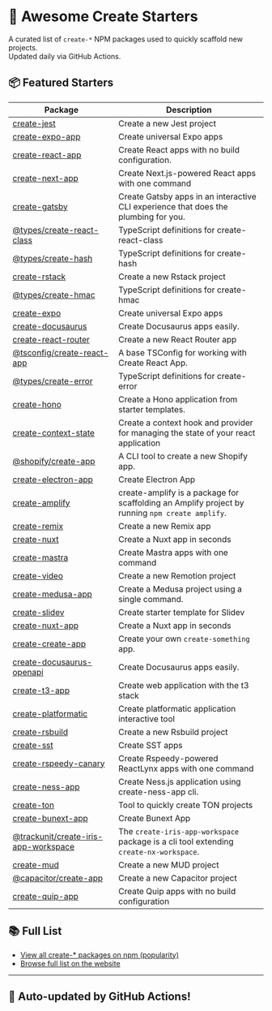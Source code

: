 # 🌱 Awesome Create Starters

A curated list of `create-*` NPM packages used to quickly scaffold new projects.  
Updated daily via GitHub Actions.

## 📦 Featured Starters

| Package | Description |
| ------- | ----------- |
| [create-jest](https://www.npmjs.com/package/create-jest) | Create a new Jest project |
| [create-expo-app](https://www.npmjs.com/package/create-expo-app) | Create universal Expo apps |
| [create-react-app](https://www.npmjs.com/package/create-react-app) | Create React apps with no build configuration. |
| [create-next-app](https://www.npmjs.com/package/create-next-app) | Create Next.js-powered React apps with one command |
| [create-gatsby](https://www.npmjs.com/package/create-gatsby) | Create Gatsby apps in an interactive CLI experience that does the plumbing for you. |
| [@types/create-react-class](https://www.npmjs.com/package/@types/create-react-class) | TypeScript definitions for create-react-class |
| [@types/create-hash](https://www.npmjs.com/package/@types/create-hash) | TypeScript definitions for create-hash |
| [create-rstack](https://www.npmjs.com/package/create-rstack) | Create a new Rstack project |
| [@types/create-hmac](https://www.npmjs.com/package/@types/create-hmac) | TypeScript definitions for create-hmac |
| [create-expo](https://www.npmjs.com/package/create-expo) | Create universal Expo apps |
| [create-docusaurus](https://www.npmjs.com/package/create-docusaurus) | Create Docusaurus apps easily. |
| [create-react-router](https://www.npmjs.com/package/create-react-router) | Create a new React Router app |
| [@tsconfig/create-react-app](https://www.npmjs.com/package/@tsconfig/create-react-app) | A base TSConfig for working with Create React App. |
| [@types/create-error](https://www.npmjs.com/package/@types/create-error) | TypeScript definitions for create-error |
| [create-hono](https://www.npmjs.com/package/create-hono) | Create a Hono application from starter templates. |
| [create-context-state](https://www.npmjs.com/package/create-context-state) | Create a context hook and provider for managing the state of your react application |
| [@shopify/create-app](https://www.npmjs.com/package/@shopify/create-app) | A CLI tool to create a new Shopify app. |
| [create-electron-app](https://www.npmjs.com/package/create-electron-app) | Create Electron App |
| [create-amplify](https://www.npmjs.com/package/create-amplify) | create-amplify is a package for scaffolding an Amplify project by running `npm create amplify`. |
| [create-remix](https://www.npmjs.com/package/create-remix) | Create a new Remix app |
| [create-nuxt](https://www.npmjs.com/package/create-nuxt) | Create a Nuxt app in seconds |
| [create-mastra](https://www.npmjs.com/package/create-mastra) | Create Mastra apps with one command |
| [create-video](https://www.npmjs.com/package/create-video) | Create a new Remotion project |
| [create-medusa-app](https://www.npmjs.com/package/create-medusa-app) | Create a Medusa project using a single command. |
| [create-slidev](https://www.npmjs.com/package/create-slidev) | Create starter template for Slidev |
| [create-nuxt-app](https://www.npmjs.com/package/create-nuxt-app) | Create a Nuxt app in seconds |
| [create-create-app](https://www.npmjs.com/package/create-create-app) | Create your own `create-something` app. |
| [create-docusaurus-openapi](https://www.npmjs.com/package/create-docusaurus-openapi) | Create Docusaurus apps easily. |
| [create-t3-app](https://www.npmjs.com/package/create-t3-app) | Create web application with the t3 stack |
| [create-platformatic](https://www.npmjs.com/package/create-platformatic) | Create platformatic application interactive tool |
| [create-rsbuild](https://www.npmjs.com/package/create-rsbuild) | Create a new Rsbuild project |
| [create-sst](https://www.npmjs.com/package/create-sst) | Create SST apps |
| [create-rspeedy-canary](https://www.npmjs.com/package/create-rspeedy-canary) | Create Rspeedy-powered ReactLynx apps with one command |
| [create-ness-app](https://www.npmjs.com/package/create-ness-app) | Create Ness.js application using create-ness-app cli. |
| [create-ton](https://www.npmjs.com/package/create-ton) | Tool to quickly create TON projects |
| [create-bunext-app](https://www.npmjs.com/package/create-bunext-app) | Create Bunext App |
| [@trackunit/create-iris-app-workspace](https://www.npmjs.com/package/@trackunit/create-iris-app-workspace) | The `create-iris-app-workspace` package is a cli tool extending `create-nx-workspace`. |
| [create-mud](https://www.npmjs.com/package/create-mud) | Create a new MUD project |
| [@capacitor/create-app](https://www.npmjs.com/package/@capacitor/create-app) | Create a new Capacitor project |
| [create-quip-app](https://www.npmjs.com/package/create-quip-app) | Create Quip apps with no build configuration |

## 📚 Full List

- [View all create-* packages on npm (popularity)](https://www.npmjs.com/search?q=create-&ranking=popularity)
- [Browse full list on the website](https://project42da.github.io/awesome-create-starters/)

---

## 🤖 Auto-updated by GitHub Actions!
